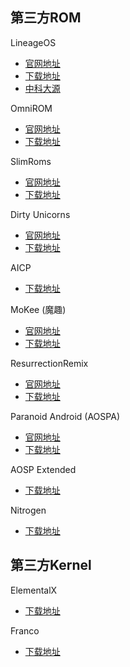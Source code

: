## 第三方ROM

LineageOS

* [官网地址](https://lineageos.org)
* [下载地址](https://download.lineageos.org)
* [中科大源](https://mirrors.ustc.edu.cn/lineageos/)

OmniROM

* [官网地址](https://omnirom.org)
* [下载地址](https://omnirom.org/downloads/)

SlimRoms

* [官网地址](https://slimroms.org)
* [下载地址](https://slimroms.org/#/download)

Dirty Unicorns

* [官网地址](http://dirtyunicorns.com)
* [下载地址](https://download.dirtyunicorns.com)

AICP

* [下载地址](http://dwnld.aicp-rom.com)

MoKee (魔趣)

* [官网地址](http://www.mokeedev.com)
* [下载地址](http://download.mokeedev.com)

ResurrectionRemix

* [官网地址](http://www.resurrectionremix.com)
* [下载地址](https://sourceforge.net/projects/resurrectionremix/files/?source=navbar)

Paranoid Android (AOSPA)

* [官网地址](http://aospa.co)
* [下载地址](http://get.aospa.co/official)

AOSP Extended

* [下载地址](http://downloads.aospextended.com)

Nitrogen

* [下载地址](https://sourceforge.net/projects/nitrogen-project/files/)

## 第三方Kernel

ElementalX

* [下载地址](https://elementalx.org/devices/)

Franco

* [下载地址](https://kernels.franco-lnx.net/)
